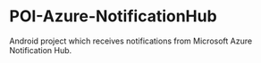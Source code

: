 # POI-Azure-NotificationHub
Android project which receives notifications from Microsoft Azure Notification Hub.
